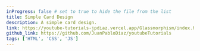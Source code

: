 ```yaml
---
inProgress: false # set to true to hide the file from the list
title: Simple Card Design
description: A simple card design.
link: https://youtube-tutorials-jpdiaz.vercel.app/Glassmorphism/index.html
github_link: https://github.com/JuanPabloDiaz/youtubeTutorials
tags: ['HTML', 'CSS', 'JS']
---
```

